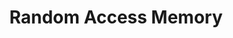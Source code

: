 ---
title: "Random Access Memory"

categories: ['']

tags: ['Random', 'Access', 'Memory']

arwords: 'ذاكرة الاستدعاء المباشر'

arexps: []

enwords: ['Random Access Memory']

enexps: []

arlexicons: 'ذ'

enlexicons: 'R'

authors: ['Ruqayya Roshdy']

translators: ['']

citations: 'العربية والذكاء الاصطناعي'

sources: 'مركز الملك عبدالله بن عبدالعزيز الدولي لخدمة اللغة العربية'

word: "true"

slug: ""
---